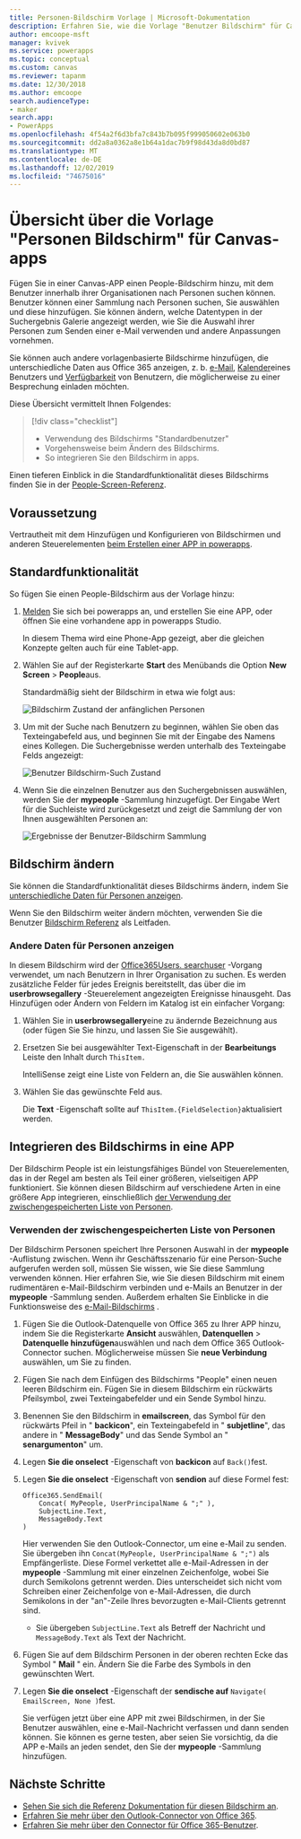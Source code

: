 ```yaml
---
title: Personen-Bildschirm Vorlage | Microsoft-Dokumentation
description: Erfahren Sie, wie die Vorlage "Benutzer Bildschirm" für Canvas-apps funktioniert und wie Sie den Bildschirm für Ihre eigenen Anwendungsfälle erweitern können.
author: emcoope-msft
manager: kvivek
ms.service: powerapps
ms.topic: conceptual
ms.custom: canvas
ms.reviewer: tapanm
ms.date: 12/30/2018
ms.author: emcoope
search.audienceType:
- maker
search.app:
- PowerApps
ms.openlocfilehash: 4f54a2f6d3bfa7c843b7b095f999050602e063b0
ms.sourcegitcommit: dd2a8a0362a8e1b64a1dac7b9f98d43da8d0bd87
ms.translationtype: MT
ms.contentlocale: de-DE
ms.lasthandoff: 12/02/2019
ms.locfileid: "74675016"
---
```

# <a name="overview-of-the-people-screen-template-for-canvas-apps"></a>Übersicht über die Vorlage "Personen Bildschirm" für Canvas-apps

Fügen Sie in einer Canvas-APP einen People-Bildschirm hinzu, mit dem Benutzer innerhalb ihrer Organisationen nach Personen suchen können. Benutzer können einer Sammlung nach Personen suchen, Sie auswählen und diese hinzufügen. Sie können ändern, welche Datentypen in der Suchergebnis Galerie angezeigt werden, wie Sie die Auswahl ihrer Personen zum Senden einer e-Mail verwenden und andere Anpassungen vornehmen.

Sie können auch andere vorlagenbasierte Bildschirme hinzufügen, die unterschiedliche Daten aus Office 365 anzeigen, z. b. [e-Mail](email-screen-overview.md), [Kalender](calendar-screen-overview.md)eines Benutzers und [Verfügbarkeit](meeting-screen-overview.md) von Benutzern, die möglicherweise zu einer Besprechung einladen möchten.

Diese Übersicht vermittelt Ihnen Folgendes:
> [!div class="checklist"]
> * Verwendung des Bildschirms "Standardbenutzer"
> * Vorgehensweise beim Ändern des Bildschirms.
> * So integrieren Sie den Bildschirm in apps.

Einen tieferen Einblick in die Standardfunktionalität dieses Bildschirms finden Sie in der [People-Screen-Referenz](people-screen-reference.md).

## <a name="prerequisite"></a>Voraussetzung

Vertrautheit mit dem Hinzufügen und Konfigurieren von Bildschirmen und anderen Steuerelementen [beim Erstellen einer APP in powerapps](../data-platform-create-app-scratch.md).

## <a name="default-functionality"></a>Standardfunktionalität

So fügen Sie einen People-Bildschirm aus der Vorlage hinzu:

1. [Melden](https://make.powerapps.com?utm_source=padocs&utm_medium=linkinadoc&utm_campaign=referralsfromdoc) Sie sich bei powerapps an, und erstellen Sie eine APP, oder öffnen Sie eine vorhandene app in powerapps Studio.

    In diesem Thema wird eine Phone-App gezeigt, aber die gleichen Konzepte gelten auch für eine Tablet-app.

1. Wählen Sie auf der Registerkarte **Start** des Menübands die Option **New Screen** > **People**aus.

    Standardmäßig sieht der Bildschirm in etwa wie folgt aus:

    ![Bildschirm Zustand der anfänglichen Personen](media/people-screen/people-screen-empty.png)

1. Um mit der Suche nach Benutzern zu beginnen, wählen Sie oben das Texteingabefeld aus, und beginnen Sie mit der Eingabe des Namens eines Kollegen. Die Suchergebnisse werden unterhalb des Texteingabe Felds angezeigt:

    ![Benutzer Bildschirm-Such Zustand](media/people-screen/people-browse-gall-full.png)

1. Wenn Sie die einzelnen Benutzer aus den Suchergebnissen auswählen, werden Sie der **mypeople** -Sammlung hinzugefügt. Der Eingabe Wert für die Suchleiste wird zurückgesetzt und zeigt die Sammlung der von Ihnen ausgewählten Personen an:

    ![Ergebnisse der Benutzer-Bildschirm Sammlung](media/people-screen/people-people-gall-full.png)

## <a name="modify-the-screen"></a>Bildschirm ändern

Sie können die Standardfunktionalität dieses Bildschirms ändern, indem Sie [unterschiedliche Daten für Personen anzeigen](people-screen-overview.md#show-different-data-for-people).

Wenn Sie den Bildschirm weiter ändern möchten, verwenden Sie die Benutzer [Bildschirm Referenz](./people-screen-reference.md) als Leitfaden.

### <a name="show-different-data-for-people"></a>Andere Daten für Personen anzeigen

In diesem Bildschirm wird der [Office365Users. searchuser](https://docs.microsoft.com/connectors/office365users/#searchuser) -Vorgang verwendet, um nach Benutzern in Ihrer Organisation zu suchen. Es werden zusätzliche Felder für jedes Ereignis bereitstellt, das über die im **userbrowsegallery** -Steuerelement angezeigten Ereignisse hinausgeht. Das Hinzufügen oder Ändern von Feldern im Katalog ist ein einfacher Vorgang:

1. Wählen Sie in **userbrowsegallery**eine zu ändernde Bezeichnung aus (oder fügen Sie Sie hinzu, und lassen Sie Sie ausgewählt).

1. Ersetzen Sie bei ausgewählter Text-Eigenschaft in der **Bearbeitungs** Leiste den Inhalt durch `ThisItem.`

    IntelliSense zeigt eine Liste von Feldern an, die Sie auswählen können.

1. Wählen Sie das gewünschte Feld aus.

    Die **Text** -Eigenschaft sollte auf `ThisItem.{FieldSelection}`aktualisiert werden.

## <a name="integrate-the-screen-into-an-app"></a>Integrieren des Bildschirms in eine APP

Der Bildschirm People ist ein leistungsfähiges Bündel von Steuerelementen, das in der Regel am besten als Teil einer größeren, vielseitigen APP funktioniert. Sie können diesen Bildschirm auf verschiedene Arten in eine größere App integrieren, einschließlich [der Verwendung der zwischengespeicherten Liste von Personen](people-screen-overview.md#use-your-cached-list-of-people).

### <a name="use-your-cached-list-of-people"></a>Verwenden der zwischengespeicherten Liste von Personen

Der Bildschirm Personen speichert Ihre Personen Auswahl in der **mypeople** -Auflistung zwischen. Wenn ihr Geschäftsszenario für eine Person-Suche aufgerufen werden soll, müssen Sie wissen, wie Sie diese Sammlung verwenden können. Hier erfahren Sie, wie Sie diesen Bildschirm mit einem rudimentären e-Mail-Bildschirm verbinden und e-Mails an Benutzer in der **mypeople** -Sammlung senden. Außerdem erhalten Sie Einblicke in die Funktionsweise des [e-Mail-Bildschirms](./email-screen-overview.md) .

1. Fügen Sie die Outlook-Datenquelle von Office 365 zu Ihrer APP hinzu, indem Sie die Registerkarte **Ansicht** auswählen, **Datenquellen** > **Datenquelle hinzufügen**auswählen und nach dem Office 365 Outlook-Connector suchen. Möglicherweise müssen Sie **neue Verbindung** auswählen, um Sie zu finden.
1. Fügen Sie nach dem Einfügen des Bildschirms "People" einen neuen leeren Bildschirm ein. Fügen Sie in diesem Bildschirm ein rückwärts Pfeilsymbol, zwei Texteingabefelder und ein Sende Symbol hinzu.
1. Benennen Sie den Bildschirm in **emailscreen**, das Symbol für den rückwärts Pfeil in " **backicon**", ein Texteingabefeld in " **subjetline**", das andere in " **MessageBody**" und das Sende Symbol an " **senargumenton**" um.
1. Legen **Sie die onselect** -Eigenschaft von **backicon** auf `Back()`fest.
1. Legen **Sie die onselect** -Eigenschaft von **sendion** auf diese Formel fest:

    ```powerapps-dot
    Office365.SendEmail( 
        Concat( MyPeople, UserPrincipalName & ";" ), 
        SubjectLine.Text, 
        MessageBody.Text 
    )
    ```
    
    Hier verwenden Sie den Outlook-Connector, um eine e-Mail zu senden. Sie übergeben ihn `Concat(MyPeople, UserPrincipalName & ";")` als Empfängerliste. Diese Formel verkettet alle e-Mail-Adressen in der **mypeople** -Sammlung mit einer einzelnen Zeichenfolge, wobei Sie durch Semikolons getrennt werden. Dies unterscheidet sich nicht vom Schreiben einer Zeichenfolge von e-Mail-Adressen, die durch Semikolons in der "an"-Zeile Ihres bevorzugten e-Mail-Clients getrennt sind.
    * Sie übergeben `SubjectLine.Text` als Betreff der Nachricht und `MessageBody.Text` als Text der Nachricht.
1. Fügen Sie auf dem Bildschirm Personen in der oberen rechten Ecke das Symbol " **Mail** " ein.
   Ändern Sie die Farbe des Symbols in den gewünschten Wert.
1. Legen **Sie die onselect** -Eigenschaft der **sendische auf** `Navigate( EmailScreen, None )`fest.

    Sie verfügen jetzt über eine APP mit zwei Bildschirmen, in der Sie Benutzer auswählen, eine e-Mail-Nachricht verfassen und dann senden können. Sie können es gerne testen, aber seien Sie vorsichtig, da die APP e-Mails an jeden sendet, den Sie der **mypeople** -Sammlung hinzufügen.

## <a name="next-steps"></a>Nächste Schritte

* [Sehen Sie sich die Referenz Dokumentation für diesen Bildschirm an](./people-screen-reference.md).
* [Erfahren Sie mehr über den Outlook-Connector von Office 365](../connections/connection-office365-outlook.md).
* [Erfahren Sie mehr über den Connector für Office 365-Benutzer](../connections/connection-office365-users.md).
